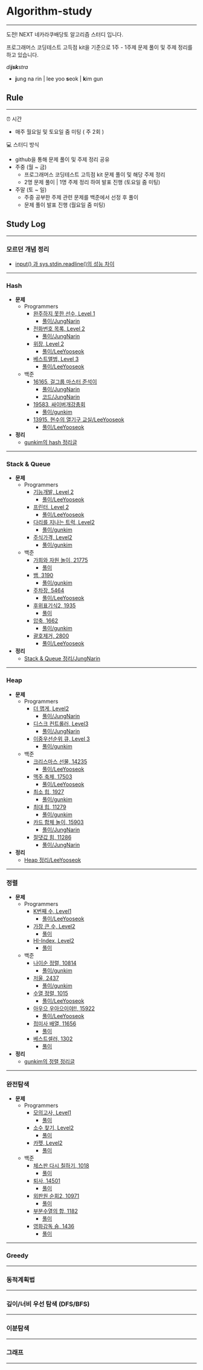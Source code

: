 # Algorithm-study
---
도전! NEXT 네카라쿠배당토 알고리즘 스터디 입니다. 

프로그래머스 코딩테스트 고득점 kit을 기준으로 1주 - 1주제 문제 풀이 및 주제 정리를 하고 있습니다.

*di**jsk**stra*
- **j**ung na rin | lee yoo **s**eok | **k**im gun


## Rule 
---
⏰ 시간
- 매주 월요일 및 토요일 줌 미팅 ( 주 2회 )

💻 스터디 방식
- github을 통해 문제 풀이 및 주제 정리 공유
- 주중 (월 ~ 금)
    - 프로그래머스 코딩테스트 고득점 kit 문제 풀이 및 해당 주제 정리
    - 2명 문제 풀이 | 1명 주제 정리 하여 발표 진행 (토요일 줌 미팅)
- 주말 (토 ~ 일)
    - 주중 공부한 주제 관련 문제를 백준에서 선정 후 풀이
    - 문제 풀이 발표 진행 (월요일 줌 미팅)

## Study Log
---
### 모르던 개념 정리
- [input() 과 sys.stdin.readline()의 성능 차이](https://blog.naver.com/harrison1995/222536571228)
---
### Hash
- **문제**
    - Programmers
        - [완주하지 못한 선수, Level 1](https://programmers.co.kr/learn/courses/30/lessons/42576) 
            - [풀이/JungNarin](https://github.com/Challenge-Next-Level/Dijkstra/blob/master/individual/JungNarin/week01.Hash/Programmers_Hash01.md)
        - [전화번호 목록, Level 2](https://programmers.co.kr/learn/courses/30/lessons/42577)
            - [풀이/JungNarin](https://github.com/Challenge-Next-Level/Dijkstra/blob/master/individual/JungNarin/week01.Hash/Programmers_Hash02.md)
        - [위장, Level 2](https://programmers.co.kr/learn/courses/30/lessons/42578)
            - [풀이/LeeYooseok](https://github.com/Challenge-Next-Level/Dijkstra/blob/master/individual/LeeYooseok/week1.%20Hash/HashProgrammers.md)
        - [베스트앨범, Level 3](https://programmers.co.kr/learn/courses/30/lessons/42579)
            - [풀이/LeeYooseok](https://github.com/Challenge-Next-Level/Dijkstra/blob/master/individual/LeeYooseok/week1.%20Hash/HashProgrammers.md)
    - 백준
        - [16165, 걸그룹 마스터 준석이](https://www.acmicpc.net/problem/16165)
            - [풀이/JungNarin](https://github.com/Challenge-Next-Level/Dijkstra/blob/master/individual/JungNarin/week01.Hash/Baekjoon_Hash16165.md)
            - [코드/JungNarin](https://github.com/Challenge-Next-Level/Dijkstra/blob/master/individual/JungNarin/week01.Hash/16165.py)
        - [19583, 싸이버개강총회](https://www.acmicpc.net/problem/19583)
            - [풀이/gunkim](https://github.com/Challenge-Next-Level/Dijkstra/blob/master/individual/gunkim/week01_hash/19583_%EC%8B%B8%EC%9D%B4%EB%B2%84%EA%B0%9C%EA%B0%95%EC%B4%9D%ED%9A%8C.py)
        - [13915, 현수의 열기구 교실/LeeYooseok](https://www.acmicpc.net/problem/13915)
            - [풀이/LeeYooseok](https://github.com/Challenge-Next-Level/Dijkstra/blob/master/individual/LeeYooseok/week1.%20Hash/HashBOJ.md)
- **정리**
    - [gunkim의 hash 정리글](https://blog.naver.com/harrison1995/222515357214)
---
### Stack & Queue
- **문제**
    - Programmers
        - [기능개발, Level 2](https://programmers.co.kr/learn/courses/30/lessons/42586)
            - [풀이/LeeYooseok](https://github.com/Challenge-Next-Level/Dijkstra/blob/master/individual/LeeYooseok/week2.%20Stack%26Queue/Stack%26Queue_Programmers.md)
        - [프린터, Level 2](https://programmers.co.kr/learn/courses/30/lessons/42587)
            - [풀이/LeeYooseok](https://github.com/Challenge-Next-Level/Dijkstra/blob/master/individual/LeeYooseok/week2.%20Stack%26Queue/Stack%26Queue_Programmers.md)
        - [다리를 지나는 트럭, Level2](https://programmers.co.kr/learn/courses/30/lessons/42583)
            - [풀이/gunkim](https://github.com/Challenge-Next-Level/Dijkstra/blob/master/individual/gunkim/week02_stackAndQueue/lv2_%EB%8B%A4%EB%A6%AC%EB%A5%BC%EC%A7%80%EB%82%98%EB%8A%94%ED%8A%B8%EB%9F%AD.py)
        - [주식가격, Level2](https://programmers.co.kr/learn/courses/30/lessons/42584)
            - [풀이/gunkim](https://github.com/Challenge-Next-Level/Dijkstra/blob/master/individual/gunkim/week02_stackAndQueue/lv2_%EC%A3%BC%EC%8B%9D%EA%B0%80%EA%B2%A9.py)
    - 백준
        - [가희와 자원 놀이, 21775](https://www.acmicpc.net/problem/21775)
            - [풀이]()
        - [뱀, 3190](https://www.acmicpc.net/problem/3190)
            - [풀이/gunkim](https://github.com/Challenge-Next-Level/Dijkstra/blob/master/individual/gunkim/week02_stackAndQueue/3190_%EB%B1%80.py) 
        - [주차장, 5464](https://www.acmicpc.net/problem/5464)
            - [풀이/LeeYooseok](https://github.com/Challenge-Next-Level/Dijkstra/blob/master/individual/LeeYooseok/week2.%20Stack%26Queue/Stack%26Queue_BOJ.md)
        - [후위표기식2, 1935](https://www.acmicpc.net/problem/1935)
            - [풀이]()
        - [압축, 1662](https://www.acmicpc.net/problem/1662)
            - [풀이/gunkim](https://github.com/Challenge-Next-Level/Dijkstra/blob/master/individual/gunkim/week02_stackAndQueue/1662_%EC%95%95%EC%B6%95.py)
        - [괄호제거, 2800](https://www.acmicpc.net/problem/2800)
            - [풀이/LeeYooseok](https://github.com/Challenge-Next-Level/Dijkstra/blob/master/individual/LeeYooseok/week2.%20Stack%26Queue/Stack%26Queue_BOJ.md)
- **정리**
    - [Stack & Queue 정리/JungNarin](https://github.com/Challenge-Next-Level/Dijkstra/blob/master/individual/JungNarin/week02.Stack%26Queue/%EC%8A%A4%ED%83%9D_%ED%81%90_%EC%84%A4%EB%AA%85ppt.pptx) 
---
### Heap
- **문제**
    - Programmers
        - [더 맵게, Level2](https://programmers.co.kr/learn/courses/30/lessons/42626)
            - [풀이/JungNarin](https://github.com/Challenge-Next-Level/Dijkstra/blob/master/individual/JungNarin/week03.Heap/Programmers_Heap01.md)
        - [디스크 컨트롤러, Level3](https://programmers.co.kr/learn/courses/30/lessons/42627)
            - [풀이/JungNarin](https://github.com/Challenge-Next-Level/Dijkstra/blob/master/individual/JungNarin/week03.Heap/Programmers_Heap02.md)
        - [이중우선순위 큐, Level 3](https://programmers.co.kr/learn/courses/30/lessons/42628)
            - [풀이/gunkim](https://github.com/Challenge-Next-Level/Dijkstra/blob/master/individual/gunkim/week03_heap/lv3_%EC%9D%B4%EC%A4%91%EC%9A%B0%EC%84%A0%EC%88%9C%EC%9C%84%ED%81%90.py)
    - 백준
        - [크리스마스 선물, 14235](https://www.acmicpc.net/problem/14235)
            - [풀이/LeeYooseok](https://github.com/Challenge-Next-Level/Dijkstra/blob/master/individual/LeeYooseok/week3.%20Heap/Heap_BOJ.md)
        - [맥주 축제, 17503](https://www.acmicpc.net/problem/17503)
            - [풀이/LeeYooseok](https://github.com/Challenge-Next-Level/Dijkstra/blob/master/individual/LeeYooseok/week3.%20Heap/Heap_BOJ.md)
        - [최소 힙, 1927](https://www.acmicpc.net/problem/1927)
            - [풀이/gunkim](https://github.com/Challenge-Next-Level/Dijkstra/blob/master/individual/gunkim/week03_heap/1927_%EC%B5%9C%EC%86%8C%ED%9E%99.py)
        - [최대 힙, 11279](https://www.acmicpc.net/problem/11279)
            - [풀이/gunkim](https://github.com/Challenge-Next-Level/Dijkstra/blob/master/individual/gunkim/week03_heap/11279_%EC%B5%9C%EB%8C%80%ED%9E%99.py)
        - [카드 합체 놀이, 15903](https://www.acmicpc.net/problem/15903)
            - [풀이/JungNarin](https://github.com/Challenge-Next-Level/Dijkstra/blob/master/individual/JungNarin/week03.Heap/Baekjoon_Heap15903.md)
        - [절댓값 힘, 11286](https://www.acmicpc.net/problem/11286)
            - [풀이/JungNarin](https://github.com/Challenge-Next-Level/Dijkstra/blob/master/individual/JungNarin/week03.Heap/Baekjoon_Heap11286.md)
- **정리**
    - [Heap 정리/LeeYooseok](https://github.com/Challenge-Next-Level/Dijkstra/blob/master/individual/LeeYooseok/week3.%20Heap/Heap.md)
---
### 정렬
- **문제**
    - Programmers
        - [K번째 수, Level1](https://programmers.co.kr/learn/courses/30/lessons/42748)
            - [풀이/LeeYooseok](https://github.com/Challenge-Next-Level/Dijkstra/blob/master/individual/LeeYooseok/week4.%20%EC%A0%95%EB%A0%AC/%EC%A0%95%EB%A0%AC_Programmers.md)
        - [가장 큰 수, Level2](https://programmers.co.kr/learn/courses/30/lessons/42746)
            - [풀이]()
        - [HI-Index, Level2](https://programmers.co.kr/learn/courses/30/lessons/42747)
            - [풀이]()
    - 백준
        - [나이순 정렬, 10814](https://www.acmicpc.net/problem/10814)
            - [풀이/gunkim](https://github.com/Challenge-Next-Level/Dijkstra/blob/master/individual/gunkim/week04_sort/10814_%EB%82%98%EC%9D%B4%EC%88%9C%EC%A0%95%EB%A0%AC.py)
        - [저울, 2437](https://www.acmicpc.net/problem/2437)
            - [풀이/gunkim](https://github.com/Challenge-Next-Level/Dijkstra/blob/master/individual/gunkim/week04_sort/2437_%EC%A0%80%EC%9A%B8.py)
        - [수열 정렬, 1015](https://www.acmicpc.net/problem/1015)
            - [풀이/LeeYooseok](https://github.com/Challenge-Next-Level/Dijkstra/blob/master/individual/LeeYooseok/week4.%20%EC%A0%95%EB%A0%AC/%EC%A0%95%EB%A0%AC_BOJ.md)
        - [아우으 우아으이야!!, 15922](https://www.acmicpc.net/problem/15922)
            - [풀이/LeeYooseok](https://github.com/Challenge-Next-Level/Dijkstra/blob/master/individual/LeeYooseok/week4.%20%EC%A0%95%EB%A0%AC/%EC%A0%95%EB%A0%AC_BOJ.md)
        - [접미사 배열, 11656](https://www.acmicpc.net/problem/11656)
            - [풀이]()
        - [베스트셀러, 1302](https://www.acmicpc.net/problem/1302)
            - [풀이]()
- **정리**
    - [gunkim의 정렬 정리글](https://blog.naver.com/harrison1995/222538085163)
---
### 완전탐색
- **문제**
    - Programmers
        - [모의고사, Level1](https://programmers.co.kr/learn/courses/30/lessons/42840)
            - [풀이](https://github.com/Challenge-Next-Level/Dijkstra/blob/master/individual/gunkim/week05_exhaustiveSearch/lv1_%EB%AA%A8%EC%9D%98%EA%B3%A0%EC%82%AC.py)
        - [소수 찾기, Level2](https://programmers.co.kr/learn/courses/30/lessons/42839)
            - [풀이](https://github.com/Challenge-Next-Level/Dijkstra/blob/master/individual/gunkim/week05_exhaustiveSearch/lv2_%EC%86%8C%EC%88%98%EC%B0%BE%EA%B8%B0.py)
        - [카펫, Level2](https://programmers.co.kr/learn/courses/30/lessons/42842)
            - [풀이](https://github.com/Challenge-Next-Level/Dijkstra/blob/master/individual/gunkim/week05_exhaustiveSearch/lv2_%EC%B9%B4%ED%8E%AB.py)
    - 백준
        - [체스판 다시 칠하기, 1018](https://www.acmicpc.net/problem/1018)
            - [풀이]()
        - [퇴사, 14501](https://www.acmicpc.net/problem/14501)
            - [풀이]()
        - [외판원 순회2, 10971](https://www.acmicpc.net/problem/10971)
            - [풀이]()
        - [부분수열의 합, 1182](https://www.acmicpc.net/problem/1182)
            - [풀이]()
        - [영화감독 숌, 1436](https://www.acmicpc.net/problem/1436)
            - [풀이]()
---
### Greedy
---
### 동적계획법
---
### 깊이/너비 우선 탐색 (DFS/BFS)
---
### 이분탐색
---
### 그래프
---
